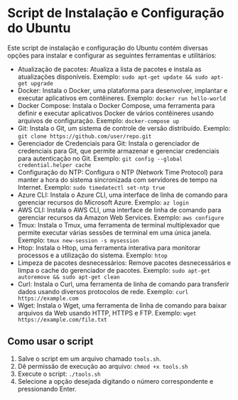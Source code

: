 # Script de Instalação e Configuração do Ubuntu

Este script de instalação e configuração do Ubuntu contém diversas opções para instalar e configurar as seguintes ferramentas e utilitários:

- Atualização de pacotes: Atualiza a lista de pacotes e instala as atualizações disponíveis. Exemplo: `sudo apt-get update && sudo apt-get upgrade`
- Docker: Instala o Docker, uma plataforma para desenvolver, implantar e executar aplicativos em contêineres. Exemplo: `docker run hello-world`
- Docker Compose: Instala o Docker Compose, uma ferramenta para definir e executar aplicativos Docker de vários contêineres usando arquivos de configuração. Exemplo: `docker-compose up`
- Git: Instala o Git, um sistema de controle de versão distribuído. Exemplo: `git clone https://github.com/user/repo.git`
- Gerenciador de Credenciais para Git: Instala o gerenciador de credenciais para Git, que permite armazenar e gerenciar credenciais para autenticação no Git. Exemplo: `git config --global credential.helper cache`
- Configuração do NTP: Configura o NTP (Network Time Protocol) para manter a hora do sistema sincronizada com servidores de tempo na Internet. Exemplo: `sudo timedatectl set-ntp true`
- Azure CLI: Instala o Azure CLI, uma interface de linha de comando para gerenciar recursos do Microsoft Azure. Exemplo: `az login`
- AWS CLI: Instala o AWS CLI, uma interface de linha de comando para gerenciar recursos da Amazon Web Services. Exemplo: `aws configure`
- Tmux: Instala o Tmux, uma ferramenta de terminal multiplexador que permite executar várias sessões de terminal em uma única janela. Exemplo: `tmux new-session -s mysession`
- Htop: Instala o Htop, uma ferramenta interativa para monitorar processos e a utilização do sistema. Exemplo: `htop`
- Limpeza de pacotes desnecessários: Remove pacotes desnecessários e limpa o cache do gerenciador de pacotes. Exemplo: `sudo apt-get autoremove && sudo apt-get clean`
- Curl: Instala o Curl, uma ferramenta de linha de comando para transferir dados usando diversos protocolos de rede. Exemplo: `curl https://example.com`
- Wget: Instala o Wget, uma ferramenta de linha de comando para baixar arquivos da Web usando HTTP, HTTPS e FTP. Exemplo: `wget https://example.com/file.txt`

## Como usar o script

1. Salve o script em um arquivo chamado `tools.sh`.
2. Dê permissão de execução ao arquivo: `chmod +x tools.sh`
3. Execute o script: `./tools.sh`
4. Selecione a opção desejada digitando o número correspondente e pressionando Enter.
